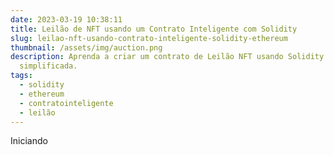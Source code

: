 ```yaml
---
date: 2023-03-19 10:38:11
title: Leilão de NFT usando um Contrato Inteligente com Solidity
slug: leilao-nft-usando-contrato-inteligente-solidity-ethereum
thumbnail: /assets/img/auction.png
description: Aprenda a criar um contrato de Leilão NFT usando Solidity de forma
  simplificada.
tags:
  - solidity
  - ethereum
  - contratointeligente
  - leilão
---
```

I﻿niciando